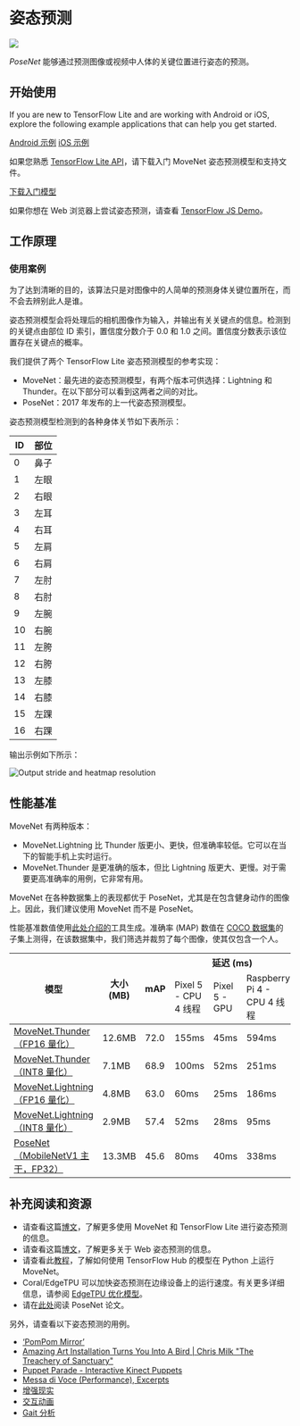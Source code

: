 # 姿态预测


<img src="../images/pose.png" class="attempt-right">

*PoseNet* 能够通过预测图像或视频中人体的关键位置进行姿态的预测。

## 开始使用

If you are new to TensorFlow Lite and are working with Android or iOS, explore the following example applications that can help you get started.

<a class="button button-primary" href="https://github.com/tensorflow/examples/tree/master/lite/examples/pose_estimation/android">Android 示例</a> <a class="button button-primary" href="https://github.com/tensorflow/examples/tree/master/lite/examples/pose_estimation/ios">iOS 示例</a>

如果您熟悉 [TensorFlow Lite API](https://www.tensorflow.org/api_docs/python/tf/lite)，请下载入门 MoveNet 姿态预测模型和支持文件。

<a class="button button-primary" href="https://tfhub.dev/s?q=movenet">下载入门模型</a>

如果你想在 Web 浏览器上尝试姿态预测，请查看 <a href="https://storage.googleapis.com/tfjs-models/demos/pose-detection/index.html?model=movenet">TensorFlow JS Demo</a>。

## 工作原理

### 使用案例

为了达到清晰的目的，该算法只是对图像中的人简单的预测身体关键位置所在，而不会去辨别此人是谁。

姿态预测模型会将处理后的相机图像作为输入，并输出有关关键点的信息。检测到的关键点由部位 ID 索引，置信度分数介于 0.0 和 1.0 之间。置信度分数表示该位置存在关键点的概率。

我们提供了两个 TensorFlow Lite 姿态预测模型的参考实现：

- MoveNet：最先进的姿态预测模型，有两个版本可供选择：Lightning 和 Thunder。在以下部分可以看到这两者之间的对比。
- PoseNet：2017 年发布的上一代姿态预测模型。

姿态预测模型检测到的各种身体关节如下表所示：

<table style="width: 30%;">
  <thead>
    <tr>
      <th>ID</th>
      <th>部位</th>
    </tr>
  </thead>
  <tbody>
    <tr>
      <td>0</td>
      <td>鼻子</td>
    </tr>
    <tr>
      <td>1</td>
      <td>左眼</td>
    </tr>
    <tr>
      <td>2</td>
      <td>右眼</td>
    </tr>
    <tr>
      <td>3</td>
      <td>左耳</td>
    </tr>
    <tr>
      <td>4</td>
      <td>右耳</td>
    </tr>
    <tr>
      <td>5</td>
      <td>左肩</td>
    </tr>
    <tr>
      <td>6</td>
      <td>右肩</td>
    </tr>
    <tr>
      <td>7</td>
      <td>左肘</td>
    </tr>
    <tr>
      <td>8</td>
      <td>右肘</td>
    </tr>
    <tr>
      <td>9</td>
      <td>左腕</td>
    </tr>
    <tr>
      <td>10</td>
      <td>右腕</td>
    </tr>
    <tr>
      <td>11</td>
      <td>左胯</td>
    </tr>
    <tr>
      <td>12</td>
      <td>右胯</td>
    </tr>
    <tr>
      <td>13</td>
      <td>左膝</td>
    </tr>
    <tr>
      <td>14</td>
      <td>右膝</td>
    </tr>
    <tr>
      <td>15</td>
      <td>左踝</td>
    </tr>
    <tr>
      <td>16</td>
      <td>右踝</td>
    </tr>
  </tbody>
</table>

输出示例如下所示：

<img alt="Output stride and heatmap resolution" src="https://storage.googleapis.com/download.tensorflow.org/example_images/movenet_demo.gif" class="">

## 性能基准

MoveNet 有两种版本：

- MoveNet.Lightning 比 Thunder 版更小、更快，但准确率较低。它可以在当下的智能手机上实时运行。
- MoveNet.Thunder 是更准确的版本，但比 Lightning 版更大、更慢。对于需要更高准确率的用例，它非常有用。

MoveNet 在各种数据集上的表现都优于 PoseNet，尤其是在包含健身动作的图像上。因此，我们建议使用 MoveNet 而不是 PoseNet。

性能基准数值使用[此处介绍的](../../performance/measurement)工具生成。准确率 (MAP) 数值在 [COCO 数据集](https://cocodataset.org/#home)的子集上测得，在该数据集中，我们筛选并裁剪了每个图像，使其仅包含一个人。

<table>
<thead>
  <tr>
    <th rowspan="2">模型</th>
    <th rowspan="2">大小 (MB)</th>
    <th rowspan="2">mAP</th>
    <th colspan="3">延迟 (ms)</th>
  </tr>
  <tr>
    <td>Pixel 5 - CPU 4 线程</td>
    <td>Pixel 5 - GPU</td>
    <td>Raspberry Pi 4 - CPU 4 线程</td>
  </tr>
</thead>
<tbody>
  <tr>
    <td>       <a href="https://tfhub.dev/google/lite-model/movenet/singlepose/thunder/tflite/float16/4">MoveNet.Thunder（FP16 量化）</a>
</td>
    <td>12.6MB</td>
    <td>72.0</td>
    <td>155ms</td>
    <td>45ms</td>
    <td>594ms</td>
  </tr>
  <tr>
    <td>       <a href="https://tfhub.dev/google/lite-model/movenet/singlepose/thunder/tflite/int8/4">MoveNet.Thunder（INT8 量化）</a>
</td>
    <td>7.1MB</td>
    <td>68.9</td>
    <td>100ms</td>
    <td>52ms</td>
    <td>251ms</td>
  </tr>
  <tr>
    <td>       <a href="https://tfhub.dev/google/lite-model/movenet/singlepose/lightning/tflite/float16/4">MoveNet.Lightning（FP16 量化）</a>
</td>
    <td>4.8MB</td>
    <td>63.0</td>
    <td>60ms</td>
    <td>25ms</td>
    <td>186ms</td>
  </tr>
  <tr>
    <td>       <a href="https://tfhub.dev/google/lite-model/movenet/singlepose/lightning/tflite/int8/4">MoveNet.Lightning（INT8 量化）</a>
</td>
    <td>2.9MB</td>
    <td>57.4</td>
    <td>52ms</td>
    <td>28ms</td>
    <td>95ms</td>
  </tr>
  <tr>
    <td>       <a href="https://storage.googleapis.com/download.tensorflow.org/models/tflite/posenet_mobilenet_v1_100_257x257_multi_kpt_stripped.tflite">PoseNet（MobileNetV1 主干，FP32）</a>
</td>
    <td>13.3MB</td>
    <td>45.6</td>
    <td>80ms</td>
    <td>40ms</td>
    <td>338ms</td>
  </tr>
</tbody>
</table>

## 补充阅读和资源

- 请查看这篇[博文](https://blog.tensorflow.org/2021/08/pose-estimation-and-classification-on-edge-devices-with-MoveNet-and-TensorFlow-Lite.html)，了解更多使用 MoveNet 和 TensorFlow Lite 进行姿态预测的信息。
- 请查看这篇[博文](https://blog.tensorflow.org/2021/05/next-generation-pose-detection-with-movenet-and-tensorflowjs.html)，了解更多关于 Web 姿态预测的信息。
- 请查看此[教程](https://www.tensorflow.org/hub/tutorials/movenet)，了解如何使用 TensorFlow Hub 的模型在 Python 上运行 MoveNet。
- Coral/EdgeTPU 可以加快姿态预测在边缘设备上的运行速度。有关更多详细信息，请参阅 [EdgeTPU 优化模型](https://coral.ai/models/pose-estimation/)。
- 请在[此处](https://arxiv.org/abs/1803.08225)阅读 PoseNet 论文。

另外，请查看以下姿态预测的用例。

<ul>
  <li><a href="https://vimeo.com/128375543">‘PomPom Mirror’</a></li>
  <li><a href="https://youtu.be/I5__9hq-yas">Amazing Art Installation Turns You Into A Bird | Chris Milk "The Treachery of Sanctuary"</a></li>
  <li><a href="https://vimeo.com/34824490">Puppet Parade - Interactive Kinect Puppets</a></li>
  <li><a href="https://vimeo.com/2892576">Messa di Voce (Performance), Excerpts</a></li>
  <li><a href="https://www.instagram.com/p/BbkKLiegrTR/">增强现实</a></li>
  <li><a href="https://www.instagram.com/p/Bg1EgOihgyh/">交互动画</a></li>
  <li><a href="https://www.runnersneed.com/expert-advice/gear-guides/gait-analysis.html">Gait 分析</a></li>
</ul>
